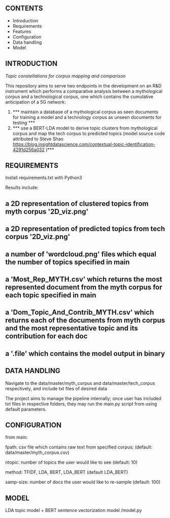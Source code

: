 CONTENTS
---------------------
 * Introduction
 * Requirements
 * Features
 * Configuration
 * Data handling
 * Model


INTRODUCTION
------------
*Topic constellations for corpus mapping and comparison*

This repository aims to serve two endpoints in the development on an R&D instrument which performs a comparative analysis between a mythological corpus and  a technological corpus, one which contains the cumulative anticipation of a 5G network:

1. *** maintain a database of a mythological corpus as seen documents for training a model and a technology corpus as unseen documents for testing ***
2. *** use a BERT-LDA model to derive topic clusters from mythological corpus and map the tech corpus to predicted topics (model source code attributed to Steve Shao https://blog.insightdatascience.com/contextual-topic-identification-4291d256a032 )***

REQUIREMENTS
------------
Install requirements.txt with Python3

Results include: 
## a 2D representation of clustered topics from myth corpus '2D_viz.png' 
## a 2D representation of predicted topics from tech corpus '2D_viz.png'
## a number of 'wordcloud.png' files which equal the number of topics specified in main
## a 'Most_Rep_MYTH.csv' which returns the most represented document from the myth corpus for each topic specified in main
## a 'Dom_Topic_And_Contrib_MYTH.csv' which returns each of the documents from myth corpus and the most representative topic and its contribution for each doc
## a '.file' which contains the model output in binary

DATA HANDLING
-------------

Navigate to the data/master/myth_corpus and data/master/tech_corpus respectively, and include txt files of desired data

The project aims to manage the pipeline internally; once user has included txt files in respective folders, they may run
the main.py script from using default parameters.


CONFIGURATION
-------------
from main:

fpath: csv file which contains raw text from specified corpus; (default: data/master/myth_corpus.csv)

ntopic: number of topics the user would like to see (default: 10)

method: TFIDF, LDA, BERT, LDA_BERT (default LDA_BERT)

samp-size: number of docs the user would like to re-sample (default: 100)

MODEL
-------------

LDA topic model + BERT sentence vectorization model /model.py
